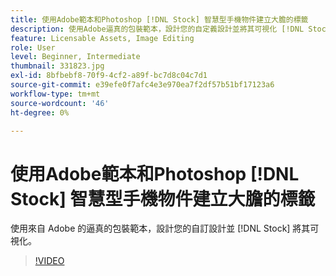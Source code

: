 ```yaml
---
title: 使用Adobe範本和Photoshop [!DNL Stock] 智慧型手機物件建立大膽的標籤
description: 使用Adobe逼真的包裝範本，設計您的自定義設計並將其可視化 [!DNL Stock]
feature: Licensable Assets, Image Editing
role: User
level: Beginner, Intermediate
thumbnail: 331823.jpg
exl-id: 8bfbebf8-70f9-4cf2-a89f-bc7d8c04c7d1
source-git-commit: e39efe0f7afc4e3e970ea7f2df57b51bf17123a6
workflow-type: tm+mt
source-wordcount: '46'
ht-degree: 0%

---
```


# 使用Adobe範本和Photoshop [!DNL Stock] 智慧型手機物件建立大膽的標籤

使用來自 Adobe 的逼真的包裝範本，設計您的自訂設計並 [!DNL Stock]    將其可視化。

>[!VIDEO](https://video.tv.adobe.com/v/331823?hidetitle=true)
